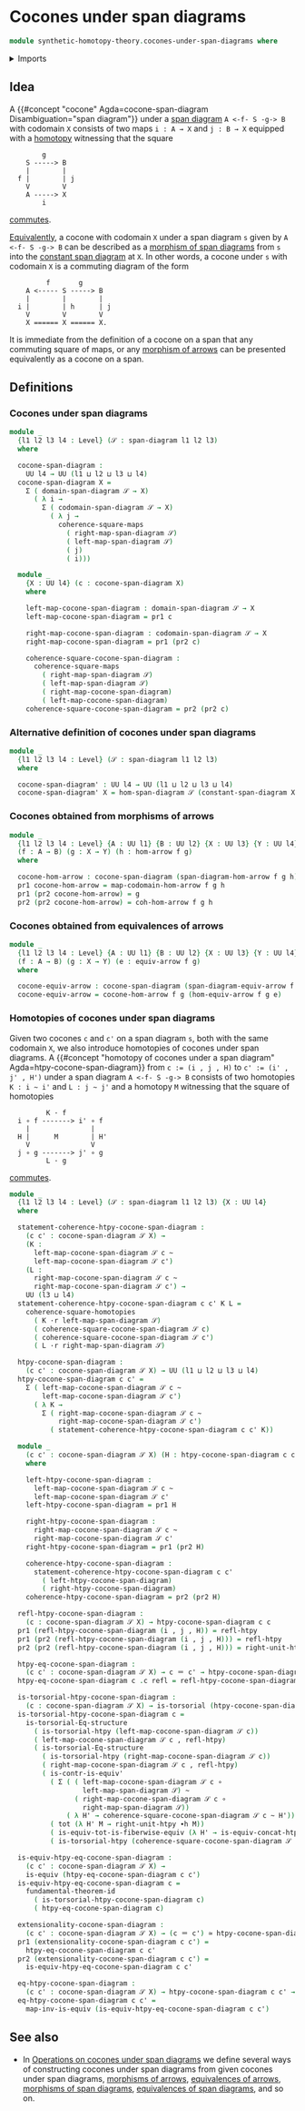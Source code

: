 # Cocones under span diagrams

```agda
module synthetic-homotopy-theory.cocones-under-span-diagrams where
```

<details><summary>Imports</summary>

```agda
open import foundation.commuting-squares-of-homotopies
open import foundation.constant-span-diagrams
open import foundation.dependent-pair-types
open import foundation.equivalences-arrows
open import foundation.fundamental-theorem-of-identity-types
open import foundation.homotopies
open import foundation.homotopy-induction
open import foundation.morphisms-arrows
open import foundation.morphisms-span-diagrams
open import foundation.span-diagrams
open import foundation.structure-identity-principle
open import foundation.universe-levels
open import foundation.whiskering-homotopies

open import foundation-core.commuting-squares-of-maps
open import foundation-core.contractible-types
open import foundation-core.equivalences
open import foundation-core.function-extensionality
open import foundation-core.function-types
open import foundation-core.functoriality-dependent-pair-types
open import foundation-core.identity-types
open import foundation-core.torsorial-type-families
```

</details>

## Idea

A {{#concept "cocone" Agda=cocone-span-diagram Disambiguation="span diagram"}} under a
[span diagram](foundation.span-diagrams.md) `A <-f- S -g-> B` with codomain `X` consists of two
maps `i : A → X` and `j : B → X` equipped with a
[homotopy](foundation.homotopies.md) witnessing that the square

```text
        g
    S -----> B
    |        |
  f |        | j
    V        V
    A -----> X
        i
```

[commutes](foundation.commuting-squares-of-maps.md).

[Equivalently](foundation-core.equivalences.md), a cocone with codomain `X`
under a span diagram `s` given by `A <-f- S -g-> B` can be described as a
[morphism of span diagrams](foundation.morphisms-span-diagrams.md) from `s` into the [constant span diagram](foundation.constant-span-diagrams.md) at `X`. In other words, a cocone under `s` with codomain `X` is a commuting
diagram of the form

```text
         f       g
    A <----- S -----> B
    |        |        |
  i |        | h      | j
    V        V        V
    X ====== X ====== X.
```

It is immediate from the definition of a cocone on a span that any commuting
square of maps, or any [morphism of arrows](foundation.morphisms-arrows.md) can
be presented equivalently as a cocone on a span.

## Definitions

### Cocones under span diagrams

```agda
module _
  {l1 l2 l3 l4 : Level} (𝒮 : span-diagram l1 l2 l3)
  where

  cocone-span-diagram :
    UU l4 → UU (l1 ⊔ l2 ⊔ l3 ⊔ l4)
  cocone-span-diagram X =
    Σ ( domain-span-diagram 𝒮 → X)
      ( λ i →
        Σ ( codomain-span-diagram 𝒮 → X)
          ( λ j →
            coherence-square-maps
              ( right-map-span-diagram 𝒮)
              ( left-map-span-diagram 𝒮)
              ( j)
              ( i)))

  module _
    {X : UU l4} (c : cocone-span-diagram X)
    where

    left-map-cocone-span-diagram : domain-span-diagram 𝒮 → X
    left-map-cocone-span-diagram = pr1 c

    right-map-cocone-span-diagram : codomain-span-diagram 𝒮 → X
    right-map-cocone-span-diagram = pr1 (pr2 c)

    coherence-square-cocone-span-diagram :
      coherence-square-maps
        ( right-map-span-diagram 𝒮)
        ( left-map-span-diagram 𝒮)
        ( right-map-cocone-span-diagram)
        ( left-map-cocone-span-diagram)
    coherence-square-cocone-span-diagram = pr2 (pr2 c)
```

### Alternative definition of cocones under span diagrams

```agda
module _
  {l1 l2 l3 l4 : Level} (𝒮 : span-diagram l1 l2 l3)
  where

  cocone-span-diagram' : UU l4 → UU (l1 ⊔ l2 ⊔ l3 ⊔ l4)
  cocone-span-diagram' X = hom-span-diagram 𝒮 (constant-span-diagram X)
```

### Cocones obtained from morphisms of arrows

```agda
module _
  {l1 l2 l3 l4 : Level} {A : UU l1} {B : UU l2} {X : UU l3} {Y : UU l4}
  (f : A → B) (g : X → Y) (h : hom-arrow f g)
  where

  cocone-hom-arrow : cocone-span-diagram (span-diagram-hom-arrow f g h) Y
  pr1 cocone-hom-arrow = map-codomain-hom-arrow f g h
  pr1 (pr2 cocone-hom-arrow) = g
  pr2 (pr2 cocone-hom-arrow) = coh-hom-arrow f g h
```

### Cocones obtained from equivalences of arrows

```agda
module _
  {l1 l2 l3 l4 : Level} {A : UU l1} {B : UU l2} {X : UU l3} {Y : UU l4}
  (f : A → B) (g : X → Y) (e : equiv-arrow f g)
  where

  cocone-equiv-arrow : cocone-span-diagram (span-diagram-equiv-arrow f g e) Y
  cocone-equiv-arrow = cocone-hom-arrow f g (hom-equiv-arrow f g e)
```

### Homotopies of cocones under span diagrams

Given two cocones `c` and `c'` on a span diagram `s`, both with the same codomain `X`,
we also introduce homotopies of cocones under span diagrams. A
{{#concept "homotopy of cocones under a span diagram" Agda=htpy-cocone-span-diagram}} from
`c := (i , j , H)` to `c' := (i' , j' , H')` under a span diagram `A <-f- S -g-> B`
consists of two homotopies `K : i ~ i'` and `L : j ~ j'` and a homotopy `M`
witnessing that the square of homotopies

```text
         K · f
  i ∘ f -------> i' ∘ f
    |               |
  H |      M        | H'
    V               V
  j ∘ g -------> j' ∘ g
         L · g
```

[commutes](foundation.commuting-squares-homotopies.md).

```agda
module _
  {l1 l2 l3 l4 : Level} (𝒮 : span-diagram l1 l2 l3) {X : UU l4}
  where

  statement-coherence-htpy-cocone-span-diagram :
    (c c' : cocone-span-diagram 𝒮 X) →
    (K :
      left-map-cocone-span-diagram 𝒮 c ~
      left-map-cocone-span-diagram 𝒮 c')
    (L :
      right-map-cocone-span-diagram 𝒮 c ~
      right-map-cocone-span-diagram 𝒮 c') →
    UU (l3 ⊔ l4)
  statement-coherence-htpy-cocone-span-diagram c c' K L =
    coherence-square-homotopies
      ( K ·r left-map-span-diagram 𝒮)
      ( coherence-square-cocone-span-diagram 𝒮 c)
      ( coherence-square-cocone-span-diagram 𝒮 c')
      ( L ·r right-map-span-diagram 𝒮)

  htpy-cocone-span-diagram :
    (c c' : cocone-span-diagram 𝒮 X) → UU (l1 ⊔ l2 ⊔ l3 ⊔ l4)
  htpy-cocone-span-diagram c c' =
    Σ ( left-map-cocone-span-diagram 𝒮 c ~
        left-map-cocone-span-diagram 𝒮 c')
      ( λ K →
        Σ ( right-map-cocone-span-diagram 𝒮 c ~
            right-map-cocone-span-diagram 𝒮 c')
          ( statement-coherence-htpy-cocone-span-diagram c c' K))

  module _
    (c c' : cocone-span-diagram 𝒮 X) (H : htpy-cocone-span-diagram c c')
    where

    left-htpy-cocone-span-diagram :
      left-map-cocone-span-diagram 𝒮 c ~
      left-map-cocone-span-diagram 𝒮 c'
    left-htpy-cocone-span-diagram = pr1 H

    right-htpy-cocone-span-diagram :
      right-map-cocone-span-diagram 𝒮 c ~
      right-map-cocone-span-diagram 𝒮 c'
    right-htpy-cocone-span-diagram = pr1 (pr2 H)

    coherence-htpy-cocone-span-diagram :
      statement-coherence-htpy-cocone-span-diagram c c'
        ( left-htpy-cocone-span-diagram)
        ( right-htpy-cocone-span-diagram)
    coherence-htpy-cocone-span-diagram = pr2 (pr2 H)

  refl-htpy-cocone-span-diagram :
    (c : cocone-span-diagram 𝒮 X) → htpy-cocone-span-diagram c c
  pr1 (refl-htpy-cocone-span-diagram (i , j , H)) = refl-htpy
  pr1 (pr2 (refl-htpy-cocone-span-diagram (i , j , H))) = refl-htpy
  pr2 (pr2 (refl-htpy-cocone-span-diagram (i , j , H))) = right-unit-htpy

  htpy-eq-cocone-span-diagram :
    (c c' : cocone-span-diagram 𝒮 X) → c ＝ c' → htpy-cocone-span-diagram c c'
  htpy-eq-cocone-span-diagram c .c refl = refl-htpy-cocone-span-diagram c

  is-torsorial-htpy-cocone-span-diagram :
    (c : cocone-span-diagram 𝒮 X) → is-torsorial (htpy-cocone-span-diagram c)
  is-torsorial-htpy-cocone-span-diagram c =
    is-torsorial-Eq-structure
      ( is-torsorial-htpy (left-map-cocone-span-diagram 𝒮 c))
      ( left-map-cocone-span-diagram 𝒮 c , refl-htpy)
      ( is-torsorial-Eq-structure
        ( is-torsorial-htpy (right-map-cocone-span-diagram 𝒮 c))
        ( right-map-cocone-span-diagram 𝒮 c , refl-htpy)
        ( is-contr-is-equiv'
          ( Σ ( ( left-map-cocone-span-diagram 𝒮 c ∘
                  left-map-span-diagram 𝒮) ~
                ( right-map-cocone-span-diagram 𝒮 c ∘
                  right-map-span-diagram 𝒮))
              ( λ H' → coherence-square-cocone-span-diagram 𝒮 c ~ H'))
          ( tot (λ H' M → right-unit-htpy ∙h M))
          ( is-equiv-tot-is-fiberwise-equiv (λ H' → is-equiv-concat-htpy _ _))
          ( is-torsorial-htpy (coherence-square-cocone-span-diagram 𝒮 c))))

  is-equiv-htpy-eq-cocone-span-diagram :
    (c c' : cocone-span-diagram 𝒮 X) →
    is-equiv (htpy-eq-cocone-span-diagram c c')
  is-equiv-htpy-eq-cocone-span-diagram c =
    fundamental-theorem-id
      ( is-torsorial-htpy-cocone-span-diagram c)
      ( htpy-eq-cocone-span-diagram c)

  extensionality-cocone-span-diagram :
    (c c' : cocone-span-diagram 𝒮 X) → (c ＝ c') ≃ htpy-cocone-span-diagram c c'
  pr1 (extensionality-cocone-span-diagram c c') =
    htpy-eq-cocone-span-diagram c c'
  pr2 (extensionality-cocone-span-diagram c c') =
    is-equiv-htpy-eq-cocone-span-diagram c c'

  eq-htpy-cocone-span-diagram :
    (c c' : cocone-span-diagram 𝒮 X) → htpy-cocone-span-diagram c c' → c ＝ c'
  eq-htpy-cocone-span-diagram c c' =
    map-inv-is-equiv (is-equiv-htpy-eq-cocone-span-diagram c c')
```

## See also

- In
  [Operations on cocones under span diagrams](synthetic-homotopy-theory.operations-cocones-under-span-diagrams.md)
  we define several ways of constructing cocones under span diagrams from given cocones
  under span diagrams, [morphisms of arrows](foundation.morphisms-arrows.md),
  [equivalences of arrows](foundation.equivalences-arrows.md),
  [morphisms of span diagrams](foundation.morphisms-span-diagrams.md),
  [equivalences of span diagrams](foundation.equivalences-span-diagrams.md), and so on.
